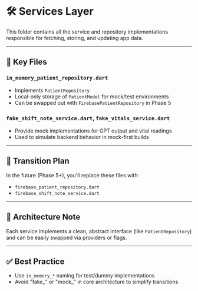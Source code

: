 # 🛠️ Services Layer

This folder contains all the service and repository implementations responsible for fetching, storing, and updating app data.

---

## 📄 Key Files

### `in_memory_patient_repository.dart`
- Implements `PatientRepository`
- Local-only storage of `PatientModel` for mock/test environments
- Can be swapped out with `FirebasePatientRepository` in Phase 5

### `fake_shift_note_service.dart`, `fake_vitals_service.dart`
- Provide mock implementations for GPT output and vital readings
- Used to simulate backend behavior in mock-first builds

---

## 🔄 Transition Plan

In the future (Phase 5+), you'll replace these files with:
- `firebase_patient_repository.dart`
- `firebase_shift_note_service.dart`

---

## 🧠 Architecture Note

Each service implements a clean, abstract interface (like `PatientRepository`) and can be easily swapped via providers or flags.

---

## ✅ Best Practice

- Use `in_memory_*` naming for test/dummy implementations
- Avoid "fake_" or "mock_" in core architecture to simplify transitions